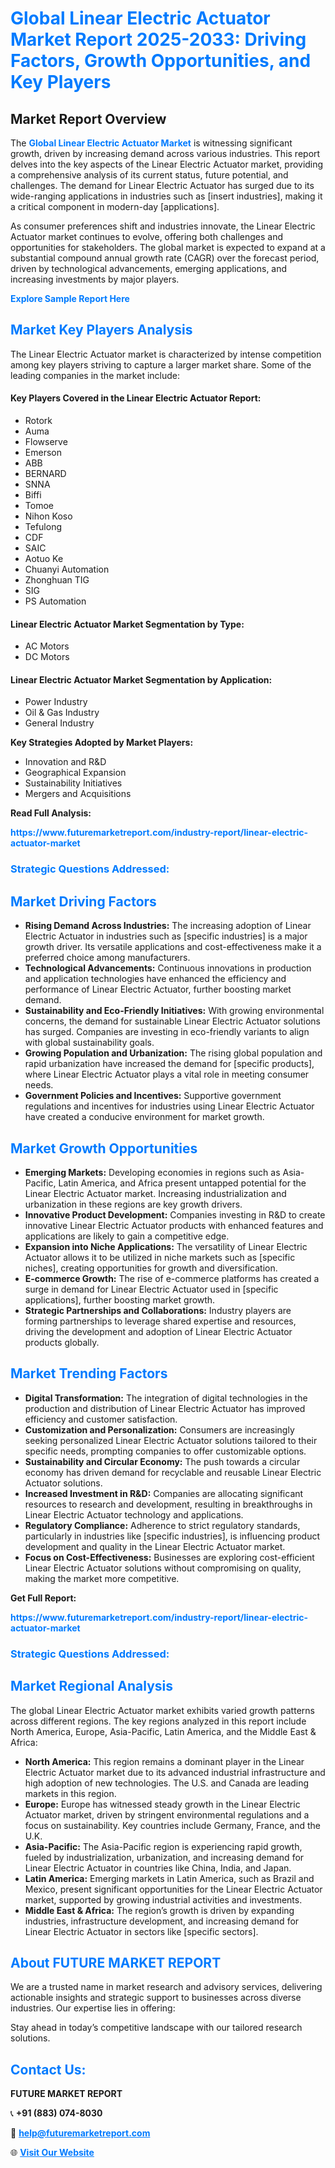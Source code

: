 <h1 style="color: #007BFF;">Global Linear Electric Actuator Market Report 2025-2033: Driving Factors, Growth Opportunities, and Key Players</h1>

<section id="overview">
<h2>Market Report Overview</h2>
<p>The <a href="https://www.futuremarketreport.com/industry-report/linear-electric-actuator-market" style="color: #007BFF; text-decoration: none;"><strong>Global Linear Electric Actuator Market</strong></a> is witnessing significant growth, driven by increasing demand across various industries. This report delves into the key aspects of the Linear Electric Actuator market, providing a comprehensive analysis of its current status, future potential, and challenges. The demand for Linear Electric Actuator has surged due to its wide-ranging applications in industries such as [insert industries], making it a critical component in modern-day [applications].</p>
<p>As consumer preferences shift and industries innovate, the Linear Electric Actuator market continues to evolve, offering both challenges and opportunities for stakeholders. The global market is expected to expand at a substantial compound annual growth rate (CAGR) over the forecast period, driven by technological advancements, emerging applications, and increasing investments by major players.</p>
</section>

<section id="overview">
<p><a href="https://www.futuremarketreport.com/request-sample/reportId=42213" style="color: #007BFF; text-decoration: none;"><strong>Explore Sample Report Here</strong></a></p>
</section>

<section id="key-players">
<h2 style="color: #007BFF;">Market Key Players Analysis</h2>
<p>The Linear Electric Actuator market is characterized by intense competition among key players striving to capture a larger market share. Some of the leading companies in the market include:</p>
<h4>Key Players Covered in the Linear Electric Actuator Report:</h4>
<ul><li>Rotork</li><li>Auma</li><li>Flowserve</li><li>Emerson</li><li>ABB</li><li>BERNARD</li><li>SNNA</li><li>Biffi</li><li>Tomoe</li><li>Nihon Koso</li><li>Tefulong</li><li>CDF</li><li>SAIC</li><li>Aotuo Ke</li><li>Chuanyi Automation</li><li>Zhonghuan TIG</li><li>SIG</li><li>PS Automation</li></ul>
<h4>Linear Electric Actuator Market Segmentation by Type:</h4>
<ul><li>AC Motors</li><li>DC Motors</li></ul>

<h4>Linear Electric Actuator Market Segmentation by Application:</h4>
<ul><li>Power Industry</li><li>Oil &amp; Gas Industry</li><li>General Industry</li></ul>
<p><strong>Key Strategies Adopted by Market Players:</strong></p>
<ul>
<li>Innovation and R&D</li>
<li>Geographical Expansion</li>
<li>Sustainability Initiatives</li>
<li>Mergers and Acquisitions</li>
</ul>
</section>

<section>
<p><strong>Read Full Analysis: </strong></p><a href="https://www.futuremarketreport.com/industry-report/linear-electric-actuator-market" style="color: #007BFF; text-decoration: none;"><strong>https://www.futuremarketreport.com/industry-report/linear-electric-actuator-market</strong></a>
<h3 style="color: #007BFF;">Strategic Questions Addressed:</h3>
</section>

<section id="driving-factors">
<h2 style="color: #007BFF;">Market Driving Factors</h2>
<ul>
<li><strong>Rising Demand Across Industries:</strong> The increasing adoption of Linear Electric Actuator in industries such as [specific industries] is a major growth driver. Its versatile applications and cost-effectiveness make it a preferred choice among manufacturers.</li>
<li><strong>Technological Advancements:</strong> Continuous innovations in production and application technologies have enhanced the efficiency and performance of Linear Electric Actuator, further boosting market demand.</li>
<li><strong>Sustainability and Eco-Friendly Initiatives:</strong> With growing environmental concerns, the demand for sustainable Linear Electric Actuator solutions has surged. Companies are investing in eco-friendly variants to align with global sustainability goals.</li>
<li><strong>Growing Population and Urbanization:</strong> The rising global population and rapid urbanization have increased the demand for [specific products], where Linear Electric Actuator plays a vital role in meeting consumer needs.</li>
<li><strong>Government Policies and Incentives:</strong> Supportive government regulations and incentives for industries using Linear Electric Actuator have created a conducive environment for market growth.</li>
</ul>
</section>

<section id="growth-opportunities">
<h2 style="color: #007BFF;">Market Growth Opportunities</h2>
<ul>
<li><strong>Emerging Markets:</strong> Developing economies in regions such as Asia-Pacific, Latin America, and Africa present untapped potential for the Linear Electric Actuator market. Increasing industrialization and urbanization in these regions are key growth drivers.</li>
<li><strong>Innovative Product Development:</strong> Companies investing in R&D to create innovative Linear Electric Actuator products with enhanced features and applications are likely to gain a competitive edge.</li>
<li><strong>Expansion into Niche Applications:</strong> The versatility of Linear Electric Actuator allows it to be utilized in niche markets such as [specific niches], creating opportunities for growth and diversification.</li>
<li><strong>E-commerce Growth:</strong> The rise of e-commerce platforms has created a surge in demand for Linear Electric Actuator used in [specific applications], further boosting market growth.</li>
<li><strong>Strategic Partnerships and Collaborations:</strong> Industry players are forming partnerships to leverage shared expertise and resources, driving the development and adoption of Linear Electric Actuator products globally.</li>
</ul>
</section>

<section id="trending-factors">
<h2 style="color: #007BFF;">Market Trending Factors</h2>
<ul>
<li><strong>Digital Transformation:</strong> The integration of digital technologies in the production and distribution of Linear Electric Actuator has improved efficiency and customer satisfaction.</li>
<li><strong>Customization and Personalization:</strong> Consumers are increasingly seeking personalized Linear Electric Actuator solutions tailored to their specific needs, prompting companies to offer customizable options.</li>
<li><strong>Sustainability and Circular Economy:</strong> The push towards a circular economy has driven demand for recyclable and reusable Linear Electric Actuator solutions.</li>
<li><strong>Increased Investment in R&D:</strong> Companies are allocating significant resources to research and development, resulting in breakthroughs in Linear Electric Actuator technology and applications.</li>
<li><strong>Regulatory Compliance:</strong> Adherence to strict regulatory standards, particularly in industries like [specific industries], is influencing product development and quality in the Linear Electric Actuator market.</li>
<li><strong>Focus on Cost-Effectiveness:</strong> Businesses are exploring cost-efficient Linear Electric Actuator solutions without compromising on quality, making the market more competitive.</li>
</ul>
</section>

<section>
<p><strong>Get Full Report: </strong></p><a href="https://www.futuremarketreport.com/industry-report/linear-electric-actuator-market" style="color: #007BFF; text-decoration: none;"><strong>https://www.futuremarketreport.com/industry-report/linear-electric-actuator-market</strong></a>
<h3 style="color: #007BFF;">Strategic Questions Addressed:</h3>
</section>


<section id="regional-analysis">
<h2 style="color: #007BFF;">Market Regional Analysis</h2>
<p>The global Linear Electric Actuator market exhibits varied growth patterns across different regions. The key regions analyzed in this report include North America, Europe, Asia-Pacific, Latin America, and the Middle East & Africa:</p>
<ul>
<li><strong>North America:</strong> This region remains a dominant player in the Linear Electric Actuator market due to its advanced industrial infrastructure and high adoption of new technologies. The U.S. and Canada are leading markets in this region.</li>
<li><strong>Europe:</strong> Europe has witnessed steady growth in the Linear Electric Actuator market, driven by stringent environmental regulations and a focus on sustainability. Key countries include Germany, France, and the U.K.</li>
<li><strong>Asia-Pacific:</strong> The Asia-Pacific region is experiencing rapid growth, fueled by industrialization, urbanization, and increasing demand for Linear Electric Actuator in countries like China, India, and Japan.</li>
<li><strong>Latin America:</strong> Emerging markets in Latin America, such as Brazil and Mexico, present significant opportunities for the Linear Electric Actuator market, supported by growing industrial activities and investments.</li>
<li><strong>Middle East & Africa:</strong> The region’s growth is driven by expanding industries, infrastructure development, and increasing demand for Linear Electric Actuator in sectors like [specific sectors].</li>
</ul>
</section>

<footer>
<h2 style="color: #007BFF;">About FUTURE MARKET REPORT</h2>
<p>We are a trusted name in market research and advisory services, delivering actionable insights and strategic support to businesses across diverse industries. Our expertise lies in offering:</p>

<p>Stay ahead in today’s competitive landscape with our tailored research solutions.</p>

<h2 style="color: #007BFF;">Contact Us:</h2>
<p><strong>FUTURE MARKET REPORT</strong></p>
<p>📞 <strong>+91 (883) 074-8030</strong></p>
<p>📧 <strong><a href="mailto:help@futuremarketreport.com" style="color: #007BFF;">help@futuremarketreport.com</a></strong></p>
<p>🌐 <strong><a href="https://www.futuremarketreport.com/" style="color: #007BFF;">Visit Our Website</a></strong></p>
</footer>